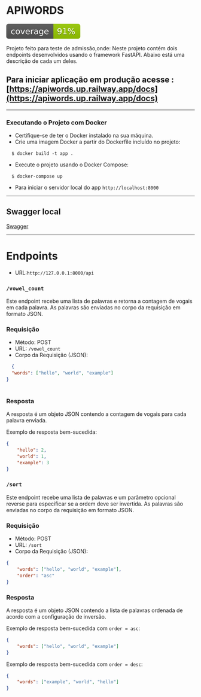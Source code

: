 # APIWORDS  
![Coverage](coverage.svg)

Projeto feito para teste de admissão,onde: Neste projeto contém dois endpoints desenvolvidos usando o framework FastAPI. Abaixo está uma descrição de cada um deles.

## Para iniciar aplicação em produção acesse : [https://apiwords.up.railway.app/docs](https://apiwords.up.railway.app/docs)
___

### Executando o Projeto com Docker
  * Certifique-se de ter o Docker instalado na sua máquina.
  * Crie uma imagem Docker a partir do Dockerfile incluído no projeto:
  ```shell
    $ docker build -t app .
  ```
  * Execute o projeto usando o Docker Compose:
  ```shell
    $ docker-compose up
  ```
  * Para iniciar o servidor local do app ```http://localhost:8000```

---
## Swagger local
[Swagger](http://127.0.0.1:8000/docs)

---

# Endpoints

* URL:```http://127.0.0.1:8000/api```

### `/vowel_count`
Este endpoint recebe uma lista de palavras e retorna a contagem de vogais em cada palavra. As palavras são enviadas no corpo da requisição em formato JSON.

### Requisição

- Método: POST
- URL: `/vowel_count`
- Corpo da Requisição (JSON):
```json
  {
  "words": ["hello", "world", "example"]
}
	
```
### Resposta

A resposta é um objeto JSON contendo a contagem de vogais para cada palavra enviada.

Exemplo de resposta bem-sucedida:
```json
{
	"hello": 2,
	"world": 1,
	"example": 3
}
```


### `/sort`
Este endpoint recebe uma lista de palavras e um parâmetro opcional reverse para especificar se a ordem deve ser invertida. As palavras são enviadas no corpo da requisição em formato JSON.

### Requisição

- Método: POST
- URL: `/sort`
- Corpo da Requisição (JSON):
```json
{
	"words": ["hello", "world", "example"],
	"order": "asc"
}
```

### Resposta
A resposta é um objeto JSON contendo a lista de palavras ordenada de acordo com a configuração de inversão.

Exemplo de resposta bem-sucedida com `order = asc`:

```json
{
	"words": ["hello", "world", "example"]
}
```
Exemplo de resposta bem-sucedida com `order = desc`:


```json
{
	"words": ["example", "world", "hello"]
}
```
